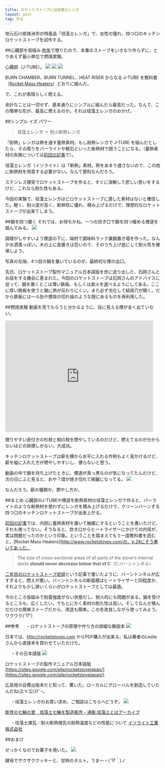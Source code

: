 ```yaml
---
title: ロケットストーブには珪藻土レンガ
layout: post
tag: 作る
---
```

地元石川県珠洲市の特産品「珪藻土レンガ」で、女性の憧れ、四つ口のキッチンロケットストーブを試作する。

##心臓部を仮組み
[昨年](http://kobapan.com/blog/2014/10/03/rocket.html)で懲りたので、本番のストーブをいきなり作らずに、とりあえず最小単位で燃焼実験。

心臓部（J-TUBE）。
![](https://c1.staticflickr.com/1/679/21723145373_a6946fb042.jpg)
![](https://c2.staticflickr.com/6/5752/21723087033_69611dc1e1.jpg)
![](https://c2.staticflickr.com/6/5677/22344210555_7c9001cab3.jpg)

BURN CHAMBER、BURN TUNNEL、HEAT RISER からなる J-TUBE を教科書（[Rocket Mass Heaters](http://www.rocketstoves.com/)）どおりに組んだ。

で、これが素晴らしく燃える。

余計なことは一切せず、基本通りにシンプルに組んだら最高だった。なんで、この簡単な形が、最高に燃えるのか。それは珪藻土レンガのおかげ。


##シンプル イズ パワー


>珪藻土レンガ ＝ 耐火断熱レンガ

「耐熱」レンガは熱を通す蓄熱素材。もし耐熱レンガで J-TUBE を組んだとしたら、その周りをパーライトや軽石といった断熱材で囲うことになる。（蓄熱素材の失敗については[前回の記事](http://kobapan.com/blog/2015/10/07/lorena-rocket.html)で）。

珪藻土レンガ（イソライト）は「断熱」素材。熱をあまり通さないので、この他に断熱材を用意する必要がない。なんて便利なんだろう。

ステンレス煙突でロケットストーブを作ると、すぐに溶解して悲しい思いをするけど、これなら耐久性もある。

今回の実験で、珪藻土レンガほどロケットストーブに適した素材はないと確信した。軽く、耐火度が高く、断熱性に優れ、積み上げるだけで、理想的なロケットストーブが出来てしまう。

##鍋を四つ置く
それでは、お待ちかね。一つの炊き口で鍋を四つ暖める煙道を組んでみる。
![](https://c2.staticflickr.com/6/5793/22362185662_9842353b5e.jpg)

調理がしやすいよう煙道の下に、端材で調味料ラック兼鍋置き場を作った。なんかお洒落っぽい。木の上に直置きは恐いので、そのうち上げ底にして耐火性を確保しよう。

写真の左端、4つ目の鍋を置いているのが、最終的な煙の出口。

先日、ロケットストーブ製作マニュアル日本語版を世に送り出した、石岡さんとお話をする機会に恵まれた。今回のロケットストーブは石岡さんのアドバイスに従って、鍋を置くとこは薄い鉄板、もしくは直火を選べるようにしてある。ここに厚い鉄板を使うと鍋に熱が伝わりにくい。また必ず劣化して結局穴が開く。だから鉄板には一斗缶や煙突の切れ端のような既にあるものを再利用した。

##燃焼実験
動画を見てもらうと分かるように、目に見える煙が全く出ていない。
<iframe width="480" height="360" src="https://www.youtube.com/embed/YEHp4jbYrIs?rel=0" frameborder="0" allowfullscreen></iframe>

煙りやすい皮付きの杉枝と桐の枝を燃やしているのだけど、燃えてるのが分からないほどの排煙しかない。大成功。

キッチンロケットストーブは薪を横から水平に入れる作例もよく見かけるけど、薪を縦に入れた方が燃やしやすいし、煙らないと思う。

動画の中で鍋を持ち上げたときに、煙道が真っ黒なのが気になってたんだけど、次の日にふと見ると、おや？煤が焼き切れて綺麗になってる。
![](https://c1.staticflickr.com/1/755/22208633468_3f43e3f4b4.jpg)

なんだろう。薪の種類か、燃やし方か。

##まとめ
心臓部のJ-TUBEや煙道を断熱素材の珪藻土レンガで作ると、パーライトのような断熱材を使わずにレンガを積み上げるだけで、クリーンバーンする四つ口のキッチンロケットストーブが出来上がる。

[前回の記事](http://kobapan.com/blog/2015/10/07/lorena-rocket.html)では、内部に蓄熱素材を置いて触媒にするということを書いたけど、それも使ってない。そうなると、炊き口からヒートライザーにかけての内径が、実は問題だったのかという印象。ということを踏まえてもう一度教科書を読むと、[Rocket Mass Heaters](http://www.rocketstoves.com/の、p.28にそう書いてあった。

>The size of cross-sectional areas of all parts of the stove's internal ducts <b>should never decrease below that of C</b>（C:バーントンネル）.

[二年目のロケットストーブ炬燵](http://kobapan.com/blog/2015/11/15/rocket.html)という記事で書いたように、バーントンネルが広すぎると、燃えが悪い。バーントンネルの断面積はヒートライザーと同程度か、それよりも少し狭いくらいがロケットストーブとしては最適。

今のところ仮組みで耐震強度がない状態だし、耐火的にも問題がある。鍋を受けるところも、広くしたい。でもとにかく素材の耐久性は高い。そしてなんせ積んだだけの簡単ストーブだから、改造も簡単。この冬改良しながら使ってみよう。ワクワク(*'▽'*)

##参考
　
・ロケットストーブの原理や作り方の詳細な解説本
![](https://farm6.staticflickr.com/5811/22207190749_05c78ac03d.jpg)

日本では、http://rocketstoves.com からPDF購入が出来る。私は著者のLeslieさんから直接本を買わせていただけた。

　
・その日本語版
![](https://sites.google.com/site/rocketstovejapan/_/rsrc/1262179737570/home/%E3%83%AD%E3%82%B1%E3%83%83%E3%83%88%E7%B5%B5.jpg?height=330&width=400)

ロケットストーブの製作マニュアル日本語版 [https://sites.google.com/site/rocketstovejapan/](https://sites.google.com/site/rocketstovejapan/)

広島発の自費出版本だと知って、驚いた。ローカルにグローバルを創造していたんだね(≧∀≦)ｽｹﾞｰ。

　
・珪藻土レンガのお買い求め、ご相談はこちらへどうぞ。
![](http://7rin.biz/%E7%86%B1%E3%81%8F%E3%81%AA%E3%81%84%E3%82%88.JPG)

[能登の七輪の里　珪藻土七輪を製造販売・通販:珪藻土とはアーカイブ](http://7rin.biz/cat33/cat34/)

　
・珪藻土煉瓦／耐火断熱煉瓦の耐熱温度などの性能について
[イソライト工業株式会社](http://www.isolite.co.jp/info/taika/seihin1-2/index.html)

##おまけ

せっかくなのでお菓子を焼いた。
![](https://c1.staticflickr.com/1/600/23006276581_9a5c978810.jpg)

酵母でザクザククッキーと、甘柿のタルト。うま〜ヽ(´▽｀)ノ
